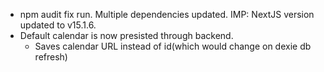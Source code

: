 - npm audit fix run. Multiple dependencies updated. IMP: NextJS version updated to v15.1.6.
- Default calendar is now presisted through backend.
    - Saves calendar URL instead of id(which would change on dexie db refresh)
